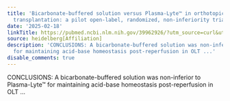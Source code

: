 ```yaml
---
title: 'Bicarbonate-buffered solution versus Plasma-Lyte™ in orthotopic adult liver
  transplantation: a pilot open-label, randomized, non-inferiority trial'
date: '2025-02-18'
linkTitle: https://pubmed.ncbi.nlm.nih.gov/39962926/?utm_source=curl&utm_medium=rss&utm_campaign=pubmed-2&utm_content=1FakS-2QOkCT8HsMOQP1bCRQ4YzyumYOmxmF0moLsQ3dFB1E9V&fc=20220326224207&ff=20250218170842&v=2.18.0.post9+e462414
source: heidelberg[Affiliation]
description: 'CONCLUSIONS: A bicarbonate-buffered solution was non-inferior to Plasma-Lyte™
  for maintaining acid-base homeostasis post-reperfusion in OLT ...'
disable_comments: true
---
```

CONCLUSIONS: A bicarbonate-buffered solution was non-inferior to Plasma-Lyte™ for maintaining acid-base homeostasis post-reperfusion in OLT ...